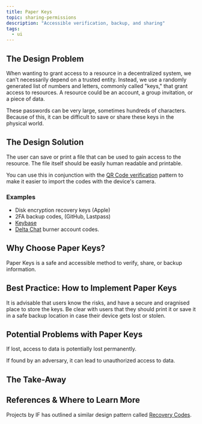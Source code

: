 ```yaml
---
title: Paper Keys
topic: sharing-permissions
description: "Accessible verification, backup, and sharing"
tags:
  - ui
---
```


## The Design Problem

When wanting to grant access to a resource in a decentralized system, we can't
necessarily depend on a trusted entity. Instead, we use a randomly generated
list of numbers and letters, commonly called "keys," that grant access to
resources. A resource could be an account, a group invitation, or a piece of
data.

These passwords can be very large, sometimes hundreds of
characters. Because of this, it can be difficult to save or share these keys
in the physical world.

## The Design Solution

The user can save or print a file that can be used to gain access to the
resource. The file itself should be easily human readable and printable.

You can use this in conjunction with the [QR Code
verification](QR-code-verification.md) pattern to make it easier to import the
codes with the device's camera.

### Examples

- Disk encryption recovery keys (Apple)
- 2FA backup codes, (GitHub, Lastpass)
- [Keybase](https://keybase.io/blog/keybase-new-key-model)
- [Delta Chat](https://deltachat) burner account codes.

## Why Choose Paper Keys?

Paper Keys is a safe and accessible method to verify, share, or backup information.

## Best Practice: How to Implement Paper Keys

It is advisable that users know the risks, and have a secure and oragnised
place to store the keys. Be clear with users that they should print it or
save it in a safe backup location in case their device gets lost or stolen.

## Potential Problems with Paper Keys

If lost, access to data is potentially lost permanently.

If found by an adversary, it can lead to unauthorized access to data.

## The Take-Away

## References & Where to Learn More

Projects by IF has outlined a similar design pattern called [Recovery Codes](https://catalogue.projectsbyif.com/patterns/recovery-codes/).
